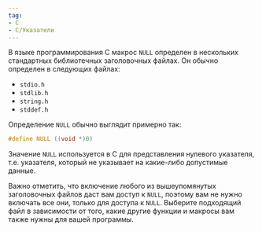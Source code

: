 ```yaml
---
tag:
- C
- C/Указатели
---
```


В языке программирования C макрос `NULL` определен в нескольких стандартных библиотечных заголовочных файлах. Он обычно определен в следующих файлах:

- `stdio.h`
- `stdlib.h`
- `string.h`
- `stddef.h`

Определение `NULL` обычно выглядит примерно так:

```c
#define NULL ((void *)0)
```

Значение `NULL` используется в C для представления нулевого указателя, т.е. указателя, который не указывает на какие-либо допустимые данные.

Важно отметить, что включение любого из вышеупомянутых заголовочных файлов даст вам доступ к `NULL`, поэтому вам не нужно включать все они, только для доступа к `NULL`. Выберите подходящий файл в зависимости от того, какие другие функции и макросы вам также нужны для вашей программы.